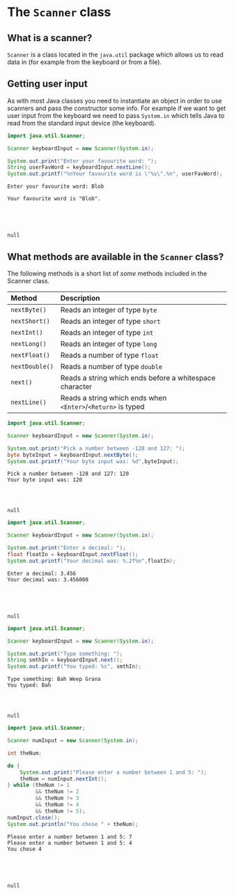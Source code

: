 # The `Scanner` class

## What is a scanner?
`Scanner` is a class located in the `java.util` package which allows us to read data in (for example from the keyboard or from a file).

## Getting user input
As with most Java classes you need to instantiate an object in order to use scanners and pass the constructor some info. For example if we want to get user input from the keyboard we need to pass `System.in` which tells Java to read from the standard input device (the keyboard).


```Java
import java.util.Scanner;

Scanner keyboardInput = new Scanner(System.in);

System.out.print("Enter your favourite word: ");
String userFavWord = keyboardInput.nextLine();
System.out.printf("%nYour favourite word is \"%s\".%n", userFavWord);
```

    Enter your favourite word: Blob
    
    Your favourite word is "Blob".





    null



## What methods are available in the `Scanner` class?
The following methods is a short list of *some* methods included in the Scanner class.

Method|Description
:--|:--
`nextByte()`|Reads an integer of type `byte`
`nextShort()`|Reads an integer of type `short`
`nextInt()`|Reads an integer of type `int`
`nextLong()`|Reads an integer of type `long`
`nextFloat()`|Reads a number of type `float`
`nextDouble()`|Reads a number of type `double`
`next()`|Reads a string which ends before a whitespace character
`nextLine()`|Reads a string which ends when `<Enter>`/`<Return>` is typed


```Java
import java.util.Scanner;

Scanner keyboardInput = new Scanner(System.in);

System.out.print("Pick a number between -128 and 127: ");
byte byteInput = keyboardInput.nextByte();
System.out.printf("Your byte input was: %d",byteInput);
```

    Pick a number between -128 and 127: 120
    Your byte input was: 120




    null




```Java
import java.util.Scanner;

Scanner keyboardInput = new Scanner(System.in);

System.out.print("Enter a decimal: ");
float floatIn = keyboardInput.nextFloat();
System.out.printf("Your decimal was: %.2f%n",floatIn);
```

    Enter a decimal: 3.456
    Your decimal was: 3.456000





    null




```Java
import java.util.Scanner;

Scanner keyboardInput = new Scanner(System.in);

System.out.print("Type something: ");
String smthIn = keyboardInput.next();
System.out.printf("You typed: %s", smthIn);
```

    Type something: Bah Weep Grana
    You typed: Bah




    null




```Java
import java.util.Scanner;

Scanner numInput = new Scanner(System.in);

int theNum;

do {
    System.out.print("Please enter a number between 1 and 5: ");
    theNum = numInput.nextInt();
} while (theNum != 1
         && theNum != 2
         && theNum != 3
         && theNum != 4
         && theNum != 5);
numInput.close();
System.out.println("You chose " + theNum);
```

    Please enter a number between 1 and 5: 7
    Please enter a number between 1 and 5: 4
    You chose 4





    null




```Java

```
